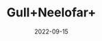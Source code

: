 ---
title: 'Gull+Neelofar+'
date: '2022-09-15' 
metatag: '' 
inventory: '0' 
draft: false 
# meta description 
shortDescripton: ''
description: 'Herb'
longdescription: ''
featured: True
# product Price
price: '50.0'
# Product Short Description
shortDescription: ''
productID: '84D59A20-3426-ED11-9968-005056B3A416'
type: 'products'
category: 'Herb' 
thumnailproduct: 'https://aminsaddiquidawakhana.eralive.net/images/products/84D59A20-3426-ED11-9968-005056B3A4161.png' 
images:
  - image: 'images/products/84D59A20-3426-ED11-9968-005056B3A4161.png'  
Variants:
---